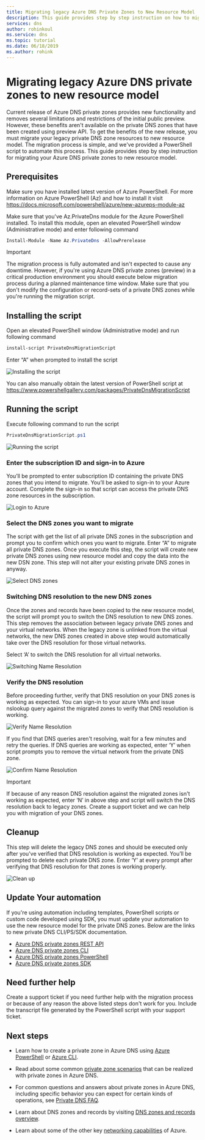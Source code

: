 ```yaml
---
title: Migrating legacy Azure DNS Private Zones to New Resource Model
description: This guide provides step by step instruction on how to migrate legacy private DNS zones to latest resource model
services: dns
author: rohinkoul
ms.service: dns
ms.topic: tutorial
ms.date: 06/18/2019
ms.author: rohink
---
```


# Migrating legacy Azure DNS private zones to new resource model

Current release of Azure DNS private zones provides new functionality and removes several limitations and restrictions of the initial public preview. However, these benefits aren't available on the private DNS zones that have been created using preview API. To get the benefits of the new release, you must migrate your legacy private DNS zone resources to new resource model. The migration process is  simple, and we've provided a PowerShell script to automate this process. This guide provides step by step instruction for migrating your Azure DNS private zones to new resource model.

## Prerequisites

Make sure you have installed latest version of Azure PowerShell. For more information on Azure PowerShell (Az) and how to install it visit https://docs.microsoft.com/powershell/azure/new-azureps-module-az

Make sure that you've Az.PrivateDns module for the Azure PowerShell installed. To install this module, open an elevated PowerShell window (Administrative mode) and enter following command

```powershell
Install-Module -Name Az.PrivateDns -AllowPrerelease
```

>[!IMPORTANT]
>The migration process is fully automated and isn't expected to cause any downtime. However, if you're using Azure DNS private zones (preview) in a critical production environment you should execute below migration process during a planned maintenance time window. Make sure that you don't modify the configuration or record-sets of a private DNS zones while you're running the migration script.

## Installing the script

Open an elevated PowerShell window (Administrative mode) and run following command

```powershell
install-script PrivateDnsMigrationScript
```

Enter “A” when prompted to install the script

![Installing the script](./media/private-dns-migration-guide/install-migration-script.png)

You can also manually obtain the latest version of PowerShell script at https://www.powershellgallery.com/packages/PrivateDnsMigrationScript

## Running the script

Execute following command to run the script

```powershell
PrivateDnsMigrationScript.ps1
```

![Running the script](./media/private-dns-migration-guide/running-migration-script.png)

### Enter the subscription ID and sign-in to Azure

You’ll be prompted to enter subscription ID containing the private DNS zones that you intend to migrate. You’ll be asked to sign-in to your Azure account. Complete the sign-in so that script can access the private DNS zone resources in the subscription.

![Login to Azure](./media/private-dns-migration-guide/login-migration-script.png)

### Select the DNS zones you want to migrate

The script with get the list of all private DNS zones in the subscription and prompt you to confirm which ones you want to migrate. Enter “A” to migrate all private DNS zones. Once you execute this step, the script will create new private DNS zones using new resource model and copy the data into the new DSN zone. This step will not alter your existing private DNS zones in anyway.

![Select DNS zones](./media/private-dns-migration-guide/migratezone-migration-script.png)

### Switching DNS resolution to the new DNS zones

Once the zones and records have been copied to the new resource model, the script will prompt you to switch the DNS resolution to new DNS zones. This step removes the association between legacy private DNS zones and your virtual networks. When the legacy zone is unlinked from the virtual networks, the new DNS zones created in above step would automatically take over the DNS resolution for those virtual networks.

Select ‘A’ to switch the DNS resolution for all virtual networks.

![Switching Name Resolution](./media/private-dns-migration-guide/switchresolution-migration-script.png)

### Verify the DNS resolution

Before proceeding further, verify that DNS resolution on your DNS zones is working as expected. You can sign-in to your azure VMs and issue nslookup query against the migrated zones to verify that DNS resolution is working.

![Verify Name Resolution](./media/private-dns-migration-guide/verifyresolution-migration-script.png)

If you find that DNS queries aren't resolving, wait for a few minutes and retry the queries. If DNS queries are working as expected, enter ‘Y’ when script prompts you to remove the virtual network from the private DNS zone.

![Confirm Name Resolution](./media/private-dns-migration-guide/confirmresolution-migration-script.png)

>[!IMPORTANT]
>If because of any reason DNS resolution against the migrated zones isn't working as expected, enter ‘N’ in above step and script will switch the DNS resolution back to legacy zones. Create a support ticket and we can help you with migration of your DNS zones.

## Cleanup

This step will delete the legacy DNS zones and should be executed only after you've verified that DNS resolution is working as expected. You’ll be prompted to delete each private DNS zone. Enter ‘Y’ at every prompt after verifying that DNS resolution for that zones is working properly.

![Clean up](./media/private-dns-migration-guide/cleanup-migration-script.png)

## Update Your automation

If you're using automation including templates, PowerShell scripts or custom code developed using SDK, you must update your automation to use the new resource model for the private DNS zones. Below are the links to new private DNS CLI/PS/SDK documentation.
* [Azure DNS private zones REST API](https://docs.microsoft.com/rest/api/dns/privatedns/privatezones)
* [Azure DNS private zones CLI](https://docs.microsoft.com/cli/azure/ext/privatedns/network/private-dns?view=azure-cli-latest)
* [Azure DNS private zones PowerShell](https://docs.microsoft.com/powershell/module/az.privatedns/?view=azps-2.3.2)
* [Azure DNS private zones SDK](https://docs.microsoft.com/dotnet/api/overview/azure/privatedns/management?view=azure-dotnet-preview)

## Need further help

Create a support ticket if you need further help with the migration process or because of any reason the above listed steps don't work for you. Include the transcript file generated by the PowerShell script with your support ticket.

## Next steps

* Learn how to create a private zone in Azure DNS using [Azure PowerShell](./private-dns-getstarted-powershell.md) or [Azure CLI](./private-dns-getstarted-cli.md).

* Read about some common [private zone scenarios](./private-dns-scenarios.md) that can be realized with private zones in Azure DNS.

* For common questions and answers about private zones in Azure DNS, including specific behavior you can expect for certain kinds of operations, see [Private DNS FAQ](./dns-faq-private.md).

* Learn about DNS zones and records by visiting [DNS zones and records overview](dns-zones-records.md).

* Learn about some of the other key [networking capabilities](../networking/networking-overview.md) of Azure.
